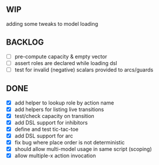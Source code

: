 WIP
---

adding some tweaks to model loading

BACKLOG
-------
- [ ] pre-compute capacity & empty vector
- [ ] assert roles are declared while loading dsl
- [ ] test for invalid (negative) scalars provided to arcs/guards

DONE
----
- [x] add helper to lookup role by action name
- [x] add helpers for listing live transitions
- [x] test/check capacity on transition
- [x] add DSL support for inhibitors
- [x] define and test tic-tac-toe
- [x] add DSL support for arc
- [x] fix bug where place order is not deterministic
- [x] should allow multi-model usage in same script (scoping)
- [x] allow multiple-x action invocation
